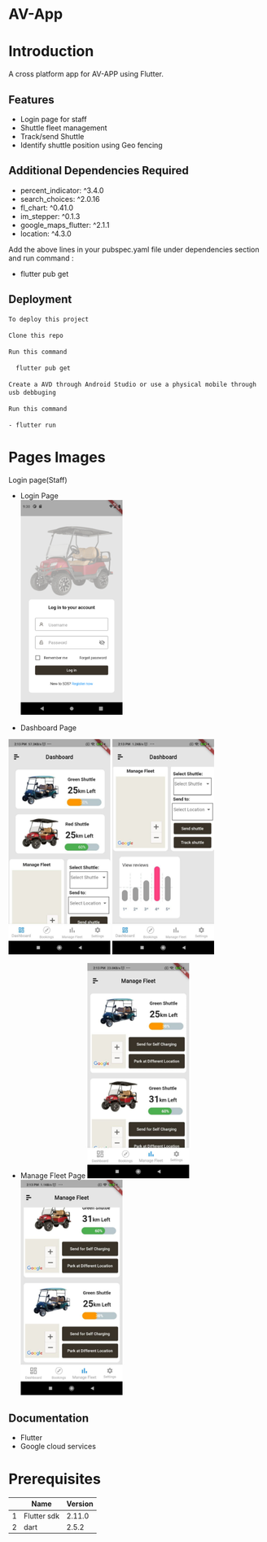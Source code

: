 # AV-App

# Introduction
A cross platform app for AV-APP using Flutter.

## Features
- Login page for staff
- Shuttle fleet management
- Track/send Shuttle
- Identify shuttle position using Geo fencing


## Additional Dependencies Required
- percent_indicator: ^3.4.0
- search_choices: ^2.0.16
- fl_chart: ^0.41.0
- im_stepper: ^0.1.3 
- google_maps_flutter: ^2.1.1
- location: ^4.3.0

Add the above lines in your pubspec.yaml file under dependencies section and run command :
- flutter pub get

## Deployment

```
To deploy this project

Clone this repo

Run this command

  flutter pub get

Create a AVD through Android Studio or use a physical mobile through usb debbuging

Run this command

- flutter run
```


# Pages Images

Login page(Staff)

- Login Page  
  <img src="https://github.com/TechnocultureResearch/AV-App/blob/dd097f6f0f1e9a5cf302a572ae29e2ed9f06f72c/assets/Screenshots/Login_page.png" width=200 />



 - Dashboard Page
  <img src="https://github.com/TechnocultureResearch/AV-App/blob/5888feab174a4680c2103150dee01bc0dc2ae82d/assets/Screenshots/dashboard1.jpg" width=200 />
  <img src="https://github.com/TechnocultureResearch/AV-App/blob/5888feab174a4680c2103150dee01bc0dc2ae82d/assets/Screenshots/dashboard%202.jpg" width=200 />

- Manage Fleet Page
  <img src="https://github.com/TechnocultureResearch/AV-App/blob/eb82f4f979bc31ec6341d04b0b89eb10dcf45e6b/assets/Screenshots/manage_fleet1.jpg" width=200 />
  <img src="https://github.com/TechnocultureResearch/AV-App/blob/eb82f4f979bc31ec6341d04b0b89eb10dcf45e6b/assets/Screenshots/manage_fleet2.jpg" width=200 />



## Documentation

- Flutter
- Google cloud services


# Prerequisites

|  | Name | Version |
| --- | --- | --- |
| 1 | Flutter sdk | 2.11.0  |
| 2 | dart | 2.5.2  |